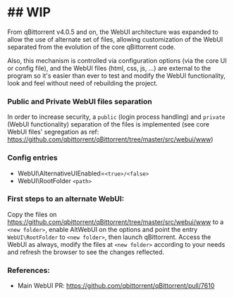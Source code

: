 # ## **WIP**

From qBittorrent v4.0.5 and on, the WebUI architecture was expanded to allow the use of alternate set of files, allowing customization of the WebUI separated from the evolution of the core qBittorrent code.

Also, this mechanism is controlled via configuration options (via the core UI or config file), and the WebUI files (html, css, js, ...) are external to the program so it's easier than ever to test and modify the WebUI functionality, look and feel without need of rebuilding the project.

### Public and Private WebUI files separation
In order to increase security, a `public` (login process handling) and `private` (WebUI functionality) separation of the files is implemented (see core WebUI files' segregation as ref: https://github.com/qbittorrent/qBittorrent/tree/master/src/webui/www)

### Config entries
* WebUI\AlternativeUIEnabled=`<true>/<false>`
* WebUI\RootFolder `<path>`

### First steps to an alternate WebUI:
Copy the files on https://github.com/qbittorrent/qBittorrent/tree/master/src/webui/www to a `<new folder>`, enable AltWebUI on the options and point the entry `WebUI\RootFolder` to `<new folder>`, then launch qBittorrent.
Access the WebUI as always, modify the files at `<new folder>` according to your needs and refresh the browser to see the changes reflected.

### References:
* Main WebUI PR: https://github.com/qbittorrent/qBittorrent/pull/7610

